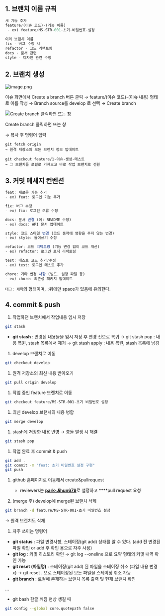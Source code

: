 ## 1. 브랜치 이름 규칙

```jsx
새 기능 추가
feature/(이슈 코드)-(기능 이름)
 - ex) feature/MS-STR-001-초기-비밀번호-설정
    
이외 브랜치 이름 
fix - 버그 수정 시
refactor - 코드 리팩토링
docs - 문서 관련
style - 디자인 관련 수정
```

## 2. 브랜치 생성

![image.png](attachment:104f00c7-37d0-4c7a-93f0-b08f47379ac2:image.png)

이슈 화면에서 Create a branch 버튼 클릭
→ feature/(이슈 코드)-(이슈 내용) 형태로 이름 작성
→ Branch source를 develop 로 선택
→ Create branch 

![Create branch 클릭하면 뜨는 창](attachment:870fb53f-47f2-426a-8709-0feb5a1777f7:image.png)

Create branch 클릭하면 뜨는 창

→ 복사 후 명령어 입력

```
git fetch origin
→ 원격 저장소의 모든 브랜치 정보 업데이트

git checkout feature/1-이슈-생성-테스트
→ 그 브랜치를 로컬로 가져오고 바로 작업 브랜치로 전환
```

## 3. 커밋 메세지 컨벤션

```jsx
feat: 새로운 기능 추가
- ex) feat: 로그인 기능 추가

fix: 버그 수정
- ex) fix: 로그인 오류 수정

docs: 문서 변경 (예: README 수정)
- ex) docs: API 문서 업데이트

style: 코드 스타일 변경 (코드 동작에 영향을 주지 않는 변경)
- ex) style: 들여쓰기 수정

refactor: 코드 리팩토링 (기능 변경 없이 코드 개선)
- ex) refactor: 로그인 로직 리팩토링

test: 테스트 코드 추가/수정
- ex) test: 로그인 테스트 추가

chore: 기타 변경 사항 (빌드, 설정 파일 등)
- ex) chore: 의존성 패키지 업데이트
```

`태그: 제목`의 형태이며, `:`뒤에만 space가 있음에 유의한다.

## 4. commit & push

1. 작업하던 브랜치에서 작업내용 임시 저장

```bash
git stash
```

- **git stash** : 변경된 내용들을 임시 저장 후 변경 전으로 복귀
→ git stash pop : 내용 복윈, stash 목록에서 제거
→ git stash apply : 내용 복원, stash 목록에 남김
1. develop 브랜치로 이동

```bash
git checkout develop
```

1. 원격 저장소의 최신 내용 받아오기

```bash
git pull origin develop
```

1. 작업 중인 feature 브랜치로 이동

```bash
git checkout feature/MS-STR-001-초기 비밀번호 설정
```

1. 최신 develop 브랜치의 내용 병합 

```bash
git merge develop
```

1. stash에 저장한 내용 반영 → 충돌 발생 시 해결

```bash
git stash pop
```

1. 작업 완료 후 commit & push

```bash
git add .
git commit -m "feat: 초기 비밀번호 설정 구현"
git push 
```

1. github 홈페이지로 이동해서 create&pullrequest
    - reviewers는 [**park-Jihun679**](https://github.com/park-Jihun679)로 설정하고 ****pull request 요청
    
2. (merge 후) develop에 merge된 브랜치 삭제

```bash
git branch -d feature/MS-STR-001-초기 비밀번호 설정
```

→ 원격 브랜치도 삭제

1. 자주 쓰이는 명령어
- **git status** : 파일 변경사항, 스테이징(git add) 상태를 알 수 있다.
(add 전 변경된 파일 확인 or add 후 확인 용으로 자주 사용)
- **git log** : 커밋 히스토리 확인 
→ git log --oneline 으로 요약 형태의 커밋 내역 확인 가능
- **git reset (파일명)** : 스테이징(git add) 된 파일을 스테이징 취소 (파일 내용 변경 x)
→ git reset . 으로 스테이징된 모든 파일을 스테이징 취소 가능
- **git branch** : 로컬에 존재하는 브랜치 목록 출력 및 현재 브랜치 확인

…

+ git bash 한글 깨짐 현상 생길 때 

```bash
git config --global core.quotepath false
```
